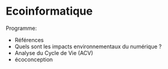 
# Ecoinformatique

Programme:

* Références
* Quels sont les impacts environnementaux du numérique ?
* Analyse du Cycle de Vie (ACV)
* écoconception
